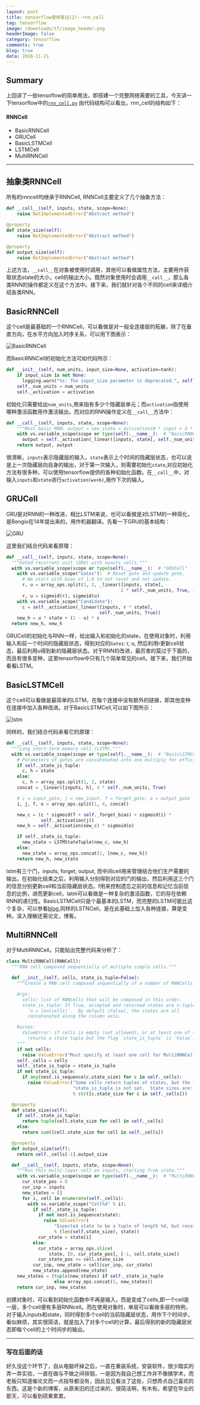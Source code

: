 ```yaml
---
layout: post
title: tensorflow使用笔记(2)--rnn_cell
tag: tensorflow
image: /downloads/tf/image_header.png
headerImage: false
category: tensorflow
comments: true
blog: true
data: 2016-11-21
---  
```


## Summary
上回讲了一些tensoflow的简单用法，即搭建一个完整网络需要的工具，今天讲一下tensorflow中的[`rnn_cell.py`](https://github.com/tensorflow/tensorflow/blob/master/tensorflow/python/ops/rnn_cell.py)
由代码结构可以看出，rnn_cell的结构如下：  

#### RNNCell
- BasicRNNCell
- GRUCell
- BasicLSTMCell
- LSTMCell
- MultiRNNCell

---

## 抽象类RNNCell  

所有的rnncell均继承于RNNCell, RNNCell主要定义了几个抽象方法：  

```python
def __call__(self, inputs, state, scope=None):
    raise NotImplementedError("Abstract method")

@property
def state_size(self):
    raise NotImplementedError("Abstract method")

@property
def output_size(self):
    raise NotImplementedError("Abstract method")

```  

上述方法，`__call__`在对象被使用时调用，其他可以看做属性方法，主要用作获取状态state的大小，cell的输出大小。既然对象使用时会调用`__call__`，那么各类RNN的操作都定义在这个方法中。接下来，我们就针对各个不同的cell来详细介绍各类RNN。    

## BasicRNNCell  

这个cell是最基础的一个RNNCell，可以看做是对一般全连接层的拓展，除了在垂直方向，在水平方向加入时序关系，可以用下图表示：  

![BasicRNNCell](/downloads/tf/RNN-unrolled.png)  

而BasicRNNCell的初始化方法可如代码所示：  

```python
def __init__(self, num_units, input_size=None, activation=tanh):
    if input_size is not None:
      logging.warn("%s: The input_size parameter is deprecated.", self)
    self._num_units = num_units
    self._activation = activation
```  
初始化只需要给出`num_units`,用来指有多少个隐藏层单元；而`activation`指使用哪种激活函数用作激活输出。而对应的RNN操作定义在`__call__`方法中：  

```python
def __call__(self, inputs, state, scope=None):
    """Most basic RNN: output = new_state = activation(W * input + U * state + B)."""
    with vs.variable_scope(scope or type(self).__name__):  # "BasicRNNCell"
      output = self._activation(_linear([inputs, state], self._num_units, True))
    return output, output
```  

很清晰，`inputs`表示隐藏层的输入，`state`表示上个时间的隐藏层状态，也可以说是上一次隐藏层向自身的输出，对于第一次输入，则需要初始化`state`,对应初始化方法有很多种，可以使用tensorflow提供的各种初始化函数。在`__call__`中，对输入`inputs`和`state`进行`activation(wx+b)`,用作下次的输入。

## GRUCell  

GRU是对RNN的一种改进，相比LSTM来说，也可以看做是对LSTM的一种简化，是Bengio在14年提出来的，用作机器翻译。先看一下GRU的基本结构：  

![GRU](/downloads/tf/GRU.png)  

这里我们结合代码来看原理：  

```python
def __call__(self, inputs, state, scope=None):
  """Gated recurrent unit (GRU) with nunits cells."""
  with vs.variable_scope(scope or type(self).__name__):  # "GRUCell"
    with vs.variable_scope("Gates"):  # Reset gate and update gate.
      # We start with bias of 1.0 to not reset and not update.
      r, u = array_ops.split(1, 2, _linear([inputs, state],
                                           2 * self._num_units, True, 1.0))
      r, u = sigmoid(r), sigmoid(u)
    with vs.variable_scope("Candidate"):
      c = self._activation(_linear([inputs, r * state],
                                   self._num_units, True))
    new_h = u * state + (1 - u) * c
  return new_h, new_h
```  

GRUCell的初始化与RNN一样，给出输入和初始化的state，在使用对象时，利用输入和前一个时间的隐藏层状态，得到对应的`Gates`: r, u, 然后利用r更新cell状态，最后利用u得到新的隐藏层状态。对于RNN的改进，最厉害的莫过于下面的，而且有很多变种，这里tensorflow中只有几个简单常见的cell。接下来，我们开始看看LSTM。  


## BasicLSTMCell  

这个cell可以看做是最简单的LSTM，在每个连接中没有额外的链接，即其他变种在连接中加入各种改进。对于BasicLSTMCell,可以如下图所示：  

![lstm](/downloads/tf/lstm.png)

同样的，我们结合代码来看它的原理：  

```python
def __call__(self, inputs, state, scope=None):
  """Long short-term memory cell (LSTM)."""
  with vs.variable_scope(scope or type(self).__name__):  # "BasicLSTMCell"
    # Parameters of gates are concatenated into one multiply for efficiency.
    if self._state_is_tuple:
      c, h = state
    else:
      c, h = array_ops.split(1, 2, state)
    concat = _linear([inputs, h], 4 * self._num_units, True)

    # i = input_gate, j = new_input, f = forget_gate, o = output_gate
    i, j, f, o = array_ops.split(1, 4, concat)

    new_c = (c * sigmoid(f + self._forget_bias) + sigmoid(i) *
             self._activation(j))
    new_h = self._activation(new_c) * sigmoid(o)

    if self._state_is_tuple:
      new_state = LSTMStateTuple(new_c, new_h)
    else:
      new_state = array_ops.concat(1, [new_c, new_h])
    return new_h, new_state
```  

lstm有三个门，inputs, forget, output, 而中间cell用来管理结合他们生产需要的输出。在初始化结束之后，利用输入分别得到对应的门的输出，然后利用这三个门的信息分别更新cell和当前隐藏层状态。f用来控制遗忘之前的信息和记忆当前信息的比例，进而更新cell，latm可以看做是一种复杂的激活函数，它的存在依赖RNN的递归性。BasicLSTMCell只是个最基本的LSTM，而完整的LSTM可能比这个复杂，可以参看[blog](http://colah.github.io/posts/2015-08-Understanding-LSTMs/),同样的LSTNCell，是在此基础上加入各种连接，算是变种。深入理解还需论文，博客。

## MultiRNNCell    

对于MultiRNNCell，只能贴出完整代码来分析了：  

```python
class MultiRNNCell(RNNCell):
  """RNN cell composed sequentially of multiple simple cells."""

  def __init__(self, cells, state_is_tuple=False):
    """Create a RNN cell composed sequentially of a number of RNNCells.

    Args:
      cells: list of RNNCells that will be composed in this order.
      state_is_tuple: If True, accepted and returned states are n-tuples, where
        `n = len(cells)`.  By default (False), the states are all
        concatenated along the column axis.

    Raises:
      ValueError: if cells is empty (not allowed), or at least one of the cells
        returns a state tuple but the flag `state_is_tuple` is `False`.
    """
    if not cells:
      raise ValueError("Must specify at least one cell for MultiRNNCell.")
    self._cells = cells
    self._state_is_tuple = state_is_tuple
    if not state_is_tuple:
      if any(nest.is_sequence(c.state_size) for c in self._cells):
        raise ValueError("Some cells return tuples of states, but the flag "
                         "state_is_tuple is not set.  State sizes are: %s"
                         % str([c.state_size for c in self._cells]))

  @property
  def state_size(self):
    if self._state_is_tuple:
      return tuple(cell.state_size for cell in self._cells)
    else:
      return sum([cell.state_size for cell in self._cells])

  @property
  def output_size(self):
    return self._cells[-1].output_size

  def __call__(self, inputs, state, scope=None):
    """Run this multi-layer cell on inputs, starting from state."""
    with vs.variable_scope(scope or type(self).__name__):  # "MultiRNNCell"
      cur_state_pos = 0
      cur_inp = inputs
      new_states = []
      for i, cell in enumerate(self._cells):
        with vs.variable_scope("Cell%d" % i):
          if self._state_is_tuple:
            if not nest.is_sequence(state):
              raise ValueError(
                  "Expected state to be a tuple of length %d, but received: %s"
                  % (len(self.state_size), state))
            cur_state = state[i]
          else:
            cur_state = array_ops.slice(
                state, [0, cur_state_pos], [-1, cell.state_size])
            cur_state_pos += cell.state_size
          cur_inp, new_state = cell(cur_inp, cur_state)
          new_states.append(new_state)
    new_states = (tuple(new_states) if self._state_is_tuple
                  else array_ops.concat(1, new_states))
    return cur_inp, new_states
```  

创建对象时，可以看到初始化函数中不再是输入，而是变成了cells,即一个cell是一层，多个cell便有多层RNNcell。而在使用对象时，单层可以看做多层的特例，对于输入inputs和state，同时得到多个cell的当前隐藏层状态，用作下个时间步。看似麻烦，其实很简洁，就是加入了对多个cell的计算，最后得到的新的隐藏层状态即每个cell的上个时间步的输出。  

---  

### 写在后面的话  

好久没这个环节了，自从电脑坏掉之后，一直在重装系统，安装软件，很少踏实的弄一弄实验，一直在做与不做之间徘徊，一是因为我自己想工作并不像搞学术，而老板只知道催论文而一点指导都没有，因此见见看淡了这些，只想弄点自己喜欢的东西。这是个新的博客，从原来旧的迁过来的，很简洁啊，有木有。希望在毕业的那天，可以看到硕果累累。
